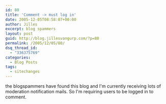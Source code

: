 ```yaml
---
id: 80
title: 'Comment -> must log in'
date: 2005-12-05T08:58:07+00:00
author: Jilles
excerpt: blog spammers
layout: post
guid: http://blog.jillesvangurp.com/?p=80
permalink: /2005/12/05/80/
dsq_thread_id:
  - "336375769"
categories:
  - Blog Posts
tags:
  - sitechanges
---
```

the blogspammers have found this blog and I'm currently receiving lots of moderation notification mails. So I'm requiring users to be logged in to comment. 